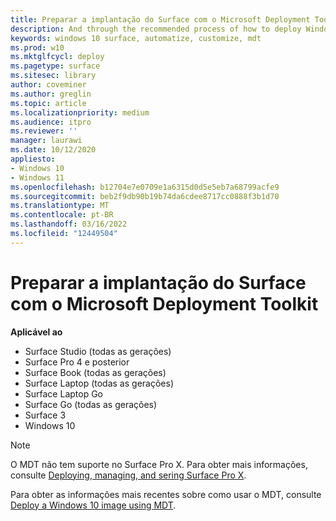 ```yaml
---
title: Preparar a implantação do Surface com o Microsoft Deployment Toolkit
description: And through the recommended process of how to deploy Windows 10 to your Surface devices with the Microsoft Deployment Toolkit.
keywords: windows 10 surface, automatize, customize, mdt
ms.prod: w10
ms.mktglfcycl: deploy
ms.pagetype: surface
ms.sitesec: library
author: coveminer
ms.author: greglin
ms.topic: article
ms.localizationpriority: medium
ms.audience: itpro
ms.reviewer: ''
manager: laurawi
ms.date: 10/12/2020
appliesto:
- Windows 10
- Windows 11
ms.openlocfilehash: b12704e7e0709e1a6315d0d5e5eb7a68799acfe9
ms.sourcegitcommit: beb2f9db90b19b74da6cdee8717cc0888f3b1d70
ms.translationtype: MT
ms.contentlocale: pt-BR
ms.lasthandoff: 03/16/2022
ms.locfileid: "12449504"
---
```

# <a name="prepare-surface-deployment-with-microsoft-deployment-toolkit"></a>Preparar a implantação do Surface com o Microsoft Deployment Toolkit

**Aplicável ao**

- Surface Studio (todas as gerações)
- Surface Pro 4 e posterior
- Surface Book (todas as gerações)
- Surface Laptop (todas as gerações)
- Surface Laptop Go 
- Surface Go (todas as gerações)
- Surface 3
- Windows 10

> [!NOTE]
> O MDT não tem suporte no Surface Pro X. Para obter mais informações, consulte [Deploying, managing, and sering Surface Pro X](surface-pro-arm-app-management.md).

Para obter as informações mais recentes sobre como usar o MDT, consulte [Deploy a Windows 10 image using MDT](/windows/deployment/deploy-windows-mdt/deploy-a-windows-10-image-using-mdt).

